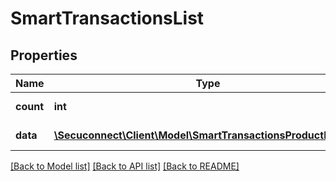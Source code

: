 # SmartTransactionsList

## Properties
Name | Type | Description | Notes
------------ | ------------- | ------------- | -------------
**count** | **int** | Number of existing smart transactions | [optional] 
**data** | [**\Secuconnect\Client\Model\SmartTransactionsProductModel[]**](SmartTransactionsProductModel.md) | GET Smart/Transactions | [optional] 

[[Back to Model list]](../README.md#documentation-for-models) [[Back to API list]](../README.md#documentation-for-api-endpoints) [[Back to README]](../README.md)


